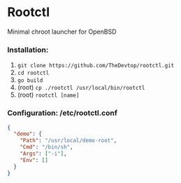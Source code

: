 # Rootctl

Minimal chroot launcher for OpenBSD

### Installation:

1. `git clone https://github.com/TheDevtop/rootctl.git`
2. `cd rootctl`
3. `go build`
4. (root) `cp ./rootctl /usr/local/bin/rootctl`
5. (root) `rootctl [name]`

### Configuration: /etc/rootctl.conf
```json
{
  "demo": {
    "Path": "/usr/local/demo-root",
    "Cmd": "/bin/sh",
    "Args": ["-i"],
    "Env": []
  }
}
```
